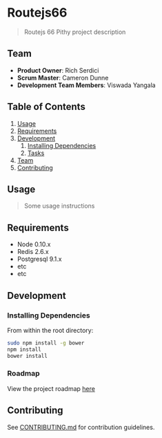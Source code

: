 # Routejs66
> Routejs 66
> Pithy project description

## Team

  - __Product Owner__: Rich Serdici
  - __Scrum Master__: Cameron Dunne
  - __Development Team Members__: Viswada Yangala

## Table of Contents

1. [Usage](#Usage)
1. [Requirements](#requirements)
1. [Development](#development)
    1. [Installing Dependencies](#installing-dependencies)
    1. [Tasks](#tasks)
1. [Team](#team)
1. [Contributing](#contributing)

## Usage

> Some usage instructions

## Requirements

- Node 0.10.x
- Redis 2.6.x
- Postgresql 9.1.x
- etc
- etc

## Development

### Installing Dependencies

From within the root directory:

```sh
sudo npm install -g bower
npm install
bower install
```

### Roadmap

View the project roadmap [here](https://github.com/routejs-66/routejs-66/issues)


## Contributing

See [CONTRIBUTING.md](CONTRIBUTING.md) for contribution guidelines.
